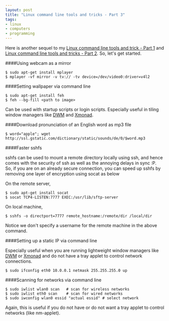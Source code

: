 ```yaml
---
layout: post
title: "Linux command line tools and tricks - Part 3"
tags:
- linux
- computers
- programming
---
```


Here is another sequel to my [Linux command line tools and trick - Part 1](http://varunbpatil.github.io/2012/09/19/linux-tricks) and [Linux command line tools and tricks - Part 2](http://varunbpatil.github.io/2012/10/01/linux-tricks-2). So, let's get started.

####Using webcam as a mirror

    $ sudo apt-get install mplayer
    $ mplayer -vf mirror -v tv:// -tv device=/dev/video0:driver=v4l2

####Setting wallpaper via command line

    $ sudo apt-get install feh
    $ feh --bg-fill <path to image>

Can be used with startup scripts or login scripts. Especially useful in tiling window managers like [DWM](http://varunbpatil.github.io/2013/09/28/dwm) and [Xmonad](http://varunbpatil.github.io/2013/09/20/xmonad).

####Download pronunciation of an English word as mp3 file

    $ word="apple"; wget http://ssl.gstatic.com/dictionary/static/sounds/de/0/$word.mp3

####Faster sshfs

sshfs can be used to mount a remote directory locally using ssh, and hence comes with the security of ssh as well as the annoying delays in sync :P. So, if you are on an already secure connection, you can speed up sshfs by removing one layer of encryption using socat as below

On the remote server,

    $ sudo apt-get install socat
    $ socat TCP4-LISTEN:7777 EXEC:/usr/lib/sftp-server

On local machine,

    $ sshfs -o directport=7777 remote_hostname:/remote/dir /local/dir

Notice we don't specify a username for the remote machine in the above command.

####Setting up a static IP via command line

Especially useful when you are running lightweight window managers like [DWM]() or [Xmonad]() and do not have a tray applet to control network connections.

    $ sudo ifconfig eth0 10.0.0.1 netmask 255.255.255.0 up

####Scanning for networks via command line

    $ sudo iwlist wlan0 scan   # scan for wireless networks
    $ sudo iwlist eth0 scan    # scan for wired networks
    $ sudo iwconfig wlan0 essid "actual essid" # select network

Again, this is useful if you do not have or do not want a tray applet to control networks (like nm-applet).

